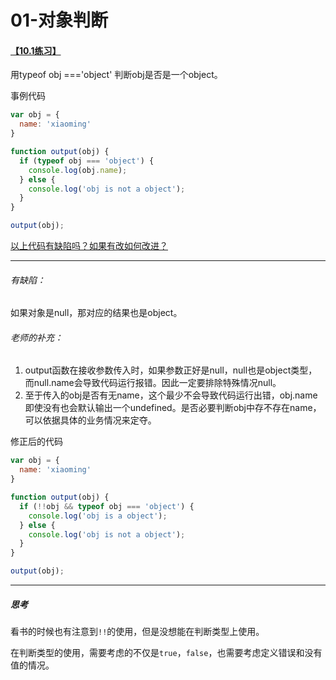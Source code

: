 # 01-对象判断

#### [【10.1练习】](http://xugaoyang.com/post/59d4594184a6827ddebeafef)

用typeof obj ==='object' 判断obj是否是一个object。

事例代码

```js
var obj = {
  name: 'xiaoming'
}

function output(obj) {
  if (typeof obj === 'object') {
    console.log(obj.name);
  } else {
    console.log('obj is not a object');
  }
}

output(obj);
```

[以上代码有缺陷吗？如果有改如何改进？](https://github.com/xugy0926/getting-started-with-javascript/issues/640)

---

###### 有缺陷：

如果对象是null，那对应的结果也是object。

###### 老师的补充：

1. output函数在接收参数传入时，如果参数正好是null，null也是object类型，而null.name会导致代码运行报错。因此一定要排除特殊情况null。
2. 至于传入的obj是否有无name，这个最少不会导致代码运行出错，obj.name即使没有也会默认输出一个undefined。是否必要判断obj中存不存在name，可以依据具体的业务情况来定夺。

修正后的代码

```js
var obj = {
  name: 'xiaoming'
}

function output(obj) {
  if (!!obj && typeof obj === 'object') {
    console.log('obj is a object');
  } else {
    console.log('obj is not a object');
  }
}

output(obj);
```

---

##### 思考

看书的时候也有注意到`!!`的使用，但是没想能在判断类型上使用。

在判断类型的使用，需要考虑的不仅是`true`，`false`，也需要考虑定义错误和没有值的情况。
